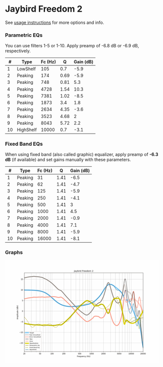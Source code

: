 # Jaybird Freedom 2
See [usage instructions](https://github.com/jaakkopasanen/AutoEq#usage) for more options and info.

### Parametric EQs
You can use filters 1-5 or 1-10. Apply preamp of -6.8 dB or -6.9 dB, respectively.

|   # | Type      |   Fc (Hz) |    Q |   Gain (dB) |
|-----|-----------|-----------|------|-------------|
|   1 | LowShelf  |       105 | 0.7  |        -5.9 |
|   2 | Peaking   |       174 | 0.69 |        -5.9 |
|   3 | Peaking   |       748 | 0.81 |         5.3 |
|   4 | Peaking   |      4728 | 1.54 |        10.3 |
|   5 | Peaking   |      7381 | 1.02 |        -8.5 |
|   6 | Peaking   |      1873 | 3.4  |         1.8 |
|   7 | Peaking   |      2634 | 4.35 |        -3.6 |
|   8 | Peaking   |      3523 | 4.68 |         2   |
|   9 | Peaking   |      8043 | 5.72 |         2.2 |
|  10 | HighShelf |     10000 | 0.7  |        -3.1 |

### Fixed Band EQs
When using fixed band (also called graphic) equalizer, apply preamp of **-6.3 dB** (if available) and set gains manually with these parameters.

|   # | Type    |   Fc (Hz) |    Q |   Gain (dB) |
|-----|---------|-----------|------|-------------|
|   1 | Peaking |        31 | 1.41 |        -6.5 |
|   2 | Peaking |        62 | 1.41 |        -4.7 |
|   3 | Peaking |       125 | 1.41 |        -5.9 |
|   4 | Peaking |       250 | 1.41 |        -4.1 |
|   5 | Peaking |       500 | 1.41 |         3   |
|   6 | Peaking |      1000 | 1.41 |         4.5 |
|   7 | Peaking |      2000 | 1.41 |        -0.9 |
|   8 | Peaking |      4000 | 1.41 |         7.1 |
|   9 | Peaking |      8000 | 1.41 |        -5.9 |
|  10 | Peaking |     16000 | 1.41 |        -8.1 |

### Graphs
![](./Jaybird%20Freedom%202.png)

